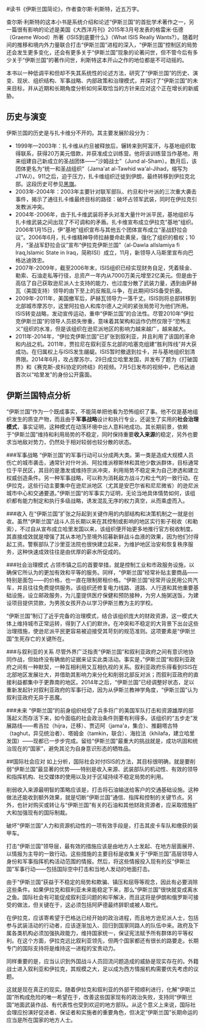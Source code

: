 \#读书《伊斯兰国简论》，作者查尔斯·利斯特，近五万字。

查尔斯·利斯特的这本小书是系统介绍和论述“伊斯兰国”的首批学术著作之一，另一篇很有影响的论述是美国《大西洋月刊》2015年3月号发表的格雷米·伍德（Graeme Wood）所著《ISIS到底要什么》（What ISIS Really Wants?）。随着时间的推移和境内外力量联合打击“伊斯兰国”进程的深入，“伊斯兰国”控制区的局势还会发生更多变化，还会有更多关于“伊斯兰国”现象的论著问世，但不管今后有多少关于“伊斯兰国”的著作问世，利斯特这本开山之作的地位都是不可动摇的。

本书以一种低调平和但却不失其系统性的论述方法，研究了“伊斯兰国”的历史、演变、现状、组织结构、军事战略、内部政策和治理模式，并探讨了“伊斯兰国”的未来目标，并从近期和长期角度分析如何采取恰当的方针来应对这个正在增长的新威胁。

## 历史与演变
伊斯兰国的历史是与扎卡维分不开的。其主要发展阶段分为：
 - 1999年—2003年：扎卡维从约旦被释放后，辗转来到阿富汗，与基地组织取得联系，获得20万美元借款，并获准成立训练营。他将该训练营当作基地，用来组建自己新成立的圣战团体——“沙姆战士”（Jund al-Sham）。数月后，该团体更名为“统一和圣战组织”（Jama'at al-Tawhid wa'al-Jihad，缩写为JTWJ）。911之后，迫于压力，扎卡维组织迁徙到伊朗，最终转移到伊拉克北部。这段历史可参见[黑旗](https://github.com/hokingyang/learngit/blob/master/%E9%BB%91%E6%97%97)。
 - 2003年-2004年：2003年主要针对联军部队、约旦和什叶派的三次重大袭击事件，揭示了通往扎卡维最终目标的路径：破坏占领军武装，同时在伊拉克引发教派冲突。
 - 2004年-2006年，由于扎卡维武装将矛头对准大量什叶派平民，基地组织与扎卡维武装之间出现了不可调和的矛盾。扎卡维宣布成立伊拉克“基地”组织。2006年1月15日，伊“基地”组织宣布与其他五个团体宣布成立“圣战舒拉会议”。2006年6月，扎卡维精神导师拉赫曼命赴黄泉，强化了组织的极权；10月，“圣战军舒拉会议”宣布“伊拉克伊斯兰国”（al-Dawla alIslamiya fi Iraq,Islamic State in Iraq，简称ISI）成立，11月，新领导人马斯里宣布向巴格达迪效忠。
 - 2007年-2009年，截至2006年末，ISIS组织已经实现财务自足，凭着赎金、勒索、石油走私等行径，总资产一年内从7000万美元增至2亿美元。但是由于高估了自己获取逊尼派人士支持的能力，也过度分散了武装力量，遇到由萨赫瓦（美国支持）领导的由下至上的反叛乱斗争，在此期间ISIS备受折磨。
 - 2009年-2011年，美国撤军后，萨赫瓦领导力一落千丈。ISIS则将总部转移到北部城市摩苏尔，这里阿拉伯人和库尔德人之间的紧张局势可为他们所用。ISIS转变战略，发动宣传运动，重申“伊斯兰国”的合法性。尽管2010年“伊拉克伊斯兰国”的领导人员损失惨重，意味着其架构和运作仍然仅限于“恐怖主义”组织的水准，但是该组织在逊尼派地区的影响力越来越广，越来越大。
 - 2011年-2014年，“伊拉克伊斯兰国”已扩张到叙利亚，并且利用了该国的革命和内战之机。2011年，贾拉尼在叙利亚东北部的哈塞克组建“胜利阵线”并大获成功。在归属权上与ISIS发生龌龊。ISIS暂时撤退到拉卡，并与基地组织划清界限。2014年6月，攻占摩苏尔，29日成立哈里发国，并发布了题为《打破国界》和《赛克斯-皮科协定的终结》的视频。7月5日发布的视频中，巴格达迪首次以“哈里发”的身份公开露面。
 
 ## 伊斯兰国特点分析
 “伊斯兰国”作为一个既成事实，不能简单把他看为恐怖组织了事。他不仅是基地组织发生的质变产物，而且由于**军事战略**设计和执行专业，还诞生了实用的**社会治理模式**，事实证明，这种模式在动荡环境中出人意料地成功。其长期前景，依赖于“伊斯兰国”维持和利用局势的不稳定，同时保持重要**收入来源**的稳定，另外也要求当地敌对势力，仍然处于相对较弱也较分散的状态。

 ###军事战略
 “伊斯兰国”的军事行动可以分成两大类。第一类是造成大规模人员伤亡的城市袭击，通常针对什叶派、阿拉维派穆斯林和其他少数派群体，目标通常位于平民区，其目的是激发或维持宗派冲突，利用局势不稳定来为自己渗透和建立权威创造条件。另一种军事战略，可以称为消耗敌方战斗力和士气的一致行动。在伊拉克，这些行动主要集中在逊尼派地区（尤其是安巴尔省和尼尼微省）的逊尼派城市中心和交通要道。”伊斯兰国“的军事实力证明，无论当地具体情势如何，该组织都有能力制定和执行多级战略，诱发混乱无序的权力真空，从而乘虚而入。

###收入
在“伊斯兰国”扩张之际起到关键作用的内部结构和决策机制之一就是创收。虽然“伊斯兰国”战斗人员长期以来在其控制或影响的地区实行影子税收（和勒索），不过自从宣布成立哈里发国以来，该组织便开始更多地推行官方税收制度。其直接成效就是增强了其从本地乃至境外招募新鲜战斗血液的效果，因为他们付得起工资。警察部队了沙里亚法院也很快建立起来，为维护地区治安和恢复秩序服务，这种快速成效往往是由优厚的薪水所促成的。

###社会治理模式
占领市镇之后的首要举措，就是控制工业和市政服务设施，以确保它所认为的更加有效和平等的服务。同样，“伊斯兰国”经常补贴主要商品——特别是面包——的价格，也一直在限制房租价格。“伊斯兰国”经常开设民用公共汽车，并且往往免费提供服务。该组织还修复电力线路、道路、人行道和其他重要基础设施，设立邮政服务，为儿童提供医疗保健和预防接种，为穷人施粥送饭，为建设项目提供贷款，为男孩女孩开办以学习伊斯兰教为主的学校。

“伊斯兰国”制订了近乎完备的治理模式，结合该组织庞大的财政资源，这一模式大体上维持城市正常运转，得到了人们的默许。在冲突和不稳定的大背景下出台这些治理措施，使逊尼派平民更容易被迫接受其苛刻的规范准则。这项要素是“伊斯兰国”生死存亡的关键所在。

###与叙利亚的关系
 尽管外界广泛指责“伊斯兰国”和叙利亚政府之间有意识地协同作战，但始终没有确凿的证据来证实此类活动。事实是，”伊斯兰国“和叙利亚政府之间有一种默契，一种互相利用又互相仇视的关系。叙利亚政府乐得看到ISIS在北部地区发展壮大，并借助其影响力来分化和削弱北部反对派；而叙利亚政府的直接利益都集中于更靠南的地区。2014年之后，“伊斯兰国”已经调整好状态，足以重新发起针对叙利亚政府的军事行动，因为从伊斯兰教神学角度，“伊斯兰国”认为叙利亚政府无异于恶魔。

 ###未来
 “伊斯兰国”的前身组织经受了兵多将广的美国军队打击和资源雄厚的部落起义而存活下来，如今面临的社会政治条件则要有利得多。该组织的“五步走”发展路线——希吉拉（hijra，迁移）、贾迈阿（jama'a，集合）、推翻塔古特（taghut，异见统治者）、塔姆金（tamkin，联合）、海拉法（khilafa，建立哈里发国）——现都已一步步完成。留给“伊斯兰国”最重大的挑战就是，成功巩固和统治现在的“国家”，避免其沦为自身意识形态的牺牲品。

 ##国际社会应对
 如上分析，国际社会对付ISIS的方法，其目标很明确，就是要削弱“伊斯兰国”最显著的优势——特别是收入来源、武装部队的机动性、有效的领导和指挥机构、社交媒体的使用以及对于区域持续不稳定局势的利用。

 削弱收入来源最明智的策略应该是，打击将石油输送给客户的交通基础设施。这种做法还能收到额外效果，就是切断“伊斯兰国”通信、指挥和控制的关键节点。另外，也针对购买或转让与“伊斯兰国”有关的石油和其他财政资源者，应采取措施扩大和加强现有的国际制裁。

 破坏“伊斯兰国”人力和资源机动性的一项有效手段是，打击其皮卡车队和缴获的装甲车。

 打击“伊斯兰国”领导层，最有效的措施应该是由地方人士发起、在地方层面展开、以情报为主导的一致行动。这些措施的主要目标是收集关于“伊斯兰国”高层领导人身份和军事指挥机构活动范围的情报。然后，将这些情报投入现有的反“伊斯兰国”军事行动——包括国际空中打击和当地人发动的地面打击。

 由于“伊斯兰国”获益于不稳定的局势和欺骗、镇压和屈辱等观念，因此有必要消除这些条件。如果伊拉克和叙利亚未来能稳定下来，那么“伊斯兰国”很快就变成离水之鱼。国际社会有可能促成叙利亚问题的和平解决，而且这将是伊朗和俄罗斯可接受的做法，但关键在于，这必须包括阿萨德最终辞职或被人取代。

 在伊拉克，应该寄希望于巴格达已经开始的政治进程，而且地方逊尼派人士，包括参与武装活动的行动者，应该逐渐加入、回归到国家同路人的队伍中来。政府及下属各类机构必须加强执政能力，维持国家统一，保证宪法赋予所有群体的平等权利。在这个方面，伊拉克远比叙利亚领先，但两个国家都还有很长的路要走。长期专门的国际支持将是维持这一进程的宝贵动力。

 同样重要的是，应当认识到外国战斗人员回流问题造成的威胁是现实存在的。外籍战士进入叙利亚和伊拉克，其规模之大，足以成为西方情报机构需要优先考虑的议题。

 这就是现在真正的现实。随着伊拉克和叙利亚的外部干预顺利进行，化解“伊斯兰国”所构成危险的唯一希望在于，改善这些国家现有的政治失败，支持同“伊斯兰国”地面武装作战、有代表性也受到欢迎的地方部队。从这个意义上来说，国际社会理应扮演好促进者、保证者和实施者的重要角色，但决定“伊斯兰国”长期命运的应当是所在国家的地方人士。
